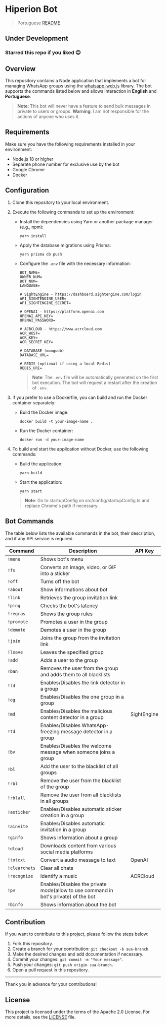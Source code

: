 # Hiperion Bot

> Portuguese [README](./locales/pt/@README.md)

## Under Development

### Starred this repo if you liked 😉

## Overview

This repository contains a Node application that implements a bot for managing WhatsApp groups using the [whatsapp-web.js](https://github.com/pedroslopez/whatsapp-web.js) library. The bot supports the commands listed below and allows interaction in **English** and **Portuguese**.

> **Note**: This bot will never have a feature to send bulk messages in private to users or groups.
> **Warning**: I am not responsible for the actions of anyone who uses it.

## Requirements

Make sure you have the following requirements installed in your environment:

- Node.js 18 or higher
- Separate phone number for exclusive use by the bot
- Google Chrome
- Docker

## Configuration

1. Clone this repository to your local environment.
2. Execute the following commands to set up the environment:
   - Install the dependencies using Yarn or another package manager (e.g., npm):

     ```shell
     yarn install
     ```

   - Apply the database migrations using Prisma:

     ```shell
     yarn prisma db push
     ```

   - Configure the `.env` file with the necessary information:

     ```plaintext
     BOT_NAME=
     OWNER_NUM=
     BOT_NUM=
     LANGUAGE=

     # SightEngine - https://dashboard.sightengine.com/login
     API_SIGHTENGINE_USER=
     API_SIGHTENGINE_SECRET=

     # OPENAI - https://platform.openai.com
     OPENAI_API_KEY=
     OPENAI_PASSWORD=

     # ACRCLOUD - https://www.acrcloud.com
     ACR_HOST=
     ACR_KEY=
     ACR_SECRET_KEY=

     # DATABASE (mongodb)
     DATABASE_URL=

     # REDIS (optional if using a local Redis)
     REDIS_URI=
     ```

     > **Note**: The `.env` file will be automatically generated on the first bot execution. The bot will request a restart after the creation of `.env`.

3. If you prefer to use a Dockerfile, you can build and run the Docker container separately:
   - Build the Docker image:

     ```shell
     docker build -t your-image-name .
     ```

   - Run the Docker container:

     ```shell
     docker run -d your-image-name
     ```

4. To build and start the application without Docker, use the following commands:
   - Build the application:

     ```shell
     yarn build
     ```

   - Start the application:

     ```shell
     yarn start
     ```

   > **Note**: Go to startupConfig on src/config/startupConfig.ts and replace Chrome's path if necessary.

## Bot Commands

The table below lists the available commands in the bot, their description, and if any API service is required.

| Command       | Description                                                                         | API Key     |
| ------------- | ----------------------------------------------------------------------------------- | ----------- |
| `!menu`       | Shows bot's menu                                                                    |             |
| `!fs`         | Converts an image, video, or GIF into a sticker                                     |             |
| `!off`        | Turns off the bot                                                                   |             |
| `!about`      | Show informations about bot                                                         |             |
| `!link`       | Retrieves the group invitation link                                                 |             |
| `!ping`       | Checks the bot's latency                                                            |             |
| `!regras`     | Shows the group rules                                                               |             |
| `!promote`    | Promotes a user in the group                                                        |             |
| `!demote`     | Demotes a user in the group                                                         |             |
| `!join`       | Joins the group from the invitation link                                            |             |
| `!leave`      | Leaves the specified group                                                          |             |
| `!add`        | Adds a user to the group                                                            |             |
| `!ban`        | Removes the user from the group and adds them to all blacklists                     |             |
| `!ld`         | Enables/Disables the link detector in a group                                       |             |
| `!og`         | Enables/Disables the one group in a group                                           |             |
| `!md`         | Enables/Disables the malicious content detector in a group                          | SightEngine |
| `!td`         | Enables/Disables WhatsApp-freezing message detector in a group                      |             |
| `!bv`         | Enables/Disables the welcome message when someone joins a group                     |             |
| `!bl`         | Add the user to the blacklist of all groups                                         |             |
| `!rbl`        | Remove the user from the blacklist of the group                                     |             |
| `!rblall`     | Remove the user from all blacklists in all groups                                   |             |
| `!asticker`   | Enables/Disables automatic sticker creation in a group                              |             |
| `!ainvite`    | Enables/Disables automatic invitation in a group                                    |             |
| `!ginfo`      | Shows information about a group                                                     |             |
| `!dload`      | Downloads content from various social media platforms                               |             |
| `!totext`     | Convert a audio message to text                                                     | OpenAI      |
| `!clearchats` | Clear all chats                                                                     |             |
| `!recognize`  | Identify a music                                                                    | ACRCloud    |
| `!pv`         | Enables/Disables the private mode(allow to use command in bot's private) of the bot |             |
| `!binfo`      | Shows information about the bot                                                     |             |

## Contribution

If you want to contribute to this project, please follow the steps below:

1. Fork this repository.
2. Create a branch for your contribution: `git checkout -b sua-branch`.
3. Make the desired changes and add documentation if necessary.
4. Commit your changes: `git commit -m "Your message"`.
5. Push your changes: `git push origin sua-branch`.
6. Open a pull request in this repository.

---

Thank you in advance for your contributions!

## License

This project is licensed under the terms of the Apache 2.0 License. For more details, see the [LICENSE](./LICENSE) file.
